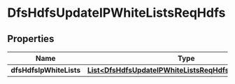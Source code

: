 # DfsHdfsUpdateIPWhiteListsReqHdfs

## Properties
Name | Type | Description | Notes
------------ | ------------- | ------------- | -------------
**dfsHdfsIpWhiteLists** | [**List&lt;DfsHdfsUpdateIPWhiteListsReqHdfsIPWhiteListsElt&gt;**](DfsHdfsUpdateIPWhiteListsReqHdfsIPWhiteListsElt.md) |  |  [optional]
